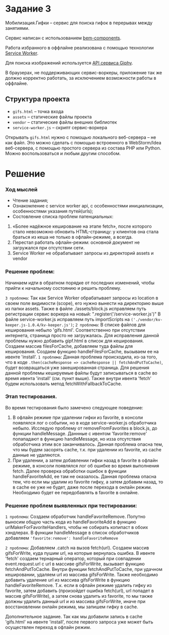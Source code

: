 # Задание 3

Мобилизация.Гифки – сервис для поиска гифок в перерывах между занятиями.

Сервис написан с использованием [bem-components](https://ru.bem.info/platform/libs/bem-components/5.0.0/).

Работа избранного в оффлайне реализована с помощью технологии [Service Worker](https://developer.mozilla.org/ru/docs/Web/API/Service_Worker_API/Using_Service_Workers).

Для поиска изображений используется [API сервиса Giphy](https://github.com/Giphy/GiphyAPI).

В браузерах, не поддерживающих сервис-воркеры, приложение так же должно корректно работать, 
за исключением возможности работы в оффлайне.

## Структура проекта

  * `gifs.html` – точка входа
  * `assets` – статические файлы проекта
  * `vendor` –  статические файлы внешних библиотек
  * `service-worker.js` – скрипт сервис-воркера

Открывать `gifs.html` нужно с помощью локального веб-сервера – не как файл. 
Это можно сделать с помощью встроенного в WebStorm/Idea веб-сервера, с помощью простого сервера
из состава PHP или Python. Можно воспользоваться и любым другим способом.


# Решение

### Ход мыслей

* Чтение задания;
* Ознакомление с service worker api, с особенностями инициализации, особенностями указания путей(urls);
* Состовление списка проблем патенциальных:

1. «Более надёжное кеширование на этапе fetch», после которого стало невозможно обновить HTML-страницу: у клиентов она стала браться из кеша не только в офлайн-режиме, а всегда. 
2. Перестал работать офлайн-режим: основной документ не загружался при отсутствии сети.
3. Service Worker не обрабатывает запросы из директорий assets и vendor

### Решение проблем:
Начинаем идти в обратном порядке от последних изменений, чтобы прийти к начальному состоянию и решить проблему.

````3 проблема````: Так как Service Worker обрабатывает запросы из location в своем поле видимости (scope), его нужно вынести на директорию выше из папки assets. 
Также в файле ./assets/block.js исправляем путь регистрации сервис воркера на новый: ".register('/service-worker.js')"
В файле service-worker.js исправляем путь importScripts на ``` ('./vendor/kv-keeper.js-1.0.4/kv-keeper.js') ```;
````2 проблема````: В списке файлов для кеширования небыло 'gifs.html'. Соответственно при отсутствии интернета, страница просто не загружалась.
Для исправления данной проблемы нужно добавить gipf.html в список для кеширования. 
Создаем массив filesForCache, добавляем туда файлы для кеширования.
Создаем функцию handleFilesForCache, вызываем ее на ивенте 'install'.
````1 проблема````: Данная проблема происходила, из-за того, что в коде ```.then(cacheResponse => cacheResponse || fetchAndPutToCache)```, будет возвращаться уже закешированная страница. 
Для решения данной проблемы кешируемые файлы будут записываться в cache во время ивента 'install' (см. пункт выше). Также внутри ивента 'fetch' будем использовать метод fetchWithFallbackToCache.

### Этап тестирования.

Во время тестирования было замечено следующее поведение:
1. В офлайн режиме при удалении гифки из favorite, в консоли появлялся лог о событии, но в коде service-worker.js обработчика небыло.
Исследую проблему от removeFromFavorites в block.js, до функции handleMessage. Даннные с ивентом 'favorite:remove' попападают в функцию handleMessage, но изза отсутствия обработчика этим все заканчивалось.
Данная проблема опасна тем, что мы будем засорять cache, т.к. при удалении из favorite, из cache данные не удаляются.
2. При удалении, а затем добавлении гифки назад в favorite в офлайн режиме, в консоли появлялся лог об ошибке во время выполнения fetch.
Далее проверка обработки ошибок в функции handleFavoriteAdd, ее там не оказалось.
Данная проблема опасна тем, что если мы удалим из favorite гифку, а затем добавим назад, то в cache ее уже не будет, даже после перехода в онлайн режим. Необходимо будет ее передобавлять в favorite в онлайне.

### Решение проблем выявленных при тестировании:
````1 проблема````: 
Создаем обработчик handleFavoriteRemove.
Попутно выносим общую часть кода из handleFavoriteAdd в функцию urlMakerForFavoriteHandlers, чтобы не собирать копипаст в обоих хэндлерах.
В функции handleMessage в список обработчиков добавляем ``` 'favorite:remove': handleFavoriteRemove ```

````2 проблема````: 
Добавляем .catch на вызов fetch(url). 
Создаем массив gifsForWrite, куда пушим url, на которые вернулась ошибка.
В ивенте 'fetch' создаем тернарный оператор, который при совпадении event.request.url с url в массиве gifsForWrite, вызывает функцию fetchAndPutToCache.
Внутри функции fetchAndPutToCache, при удачном кешировании, удаляем url из массива gifsForWrite.
Также необходимо добавить удаление url из массива gifsForWrite в функцию handleFavoriteRemove.
Т.к. если в офлайн режиме удалить гифку из favorite, затем добавить (произойдет ошибка fetch(url), url попадет в массив gifsForWrite), а затем снова удалить из favorite, то мы также должны удалить данный url и из массива gifsForWrite, иначе при восстановлении онлайн режима, мы запишем гифку в cache.

Дополнительное задание.
Так как мы добавили запись в cache 'gifs.html' на ивенте 'install', после первого запроса уже может быть осуществлен переход в офлайн режим.
